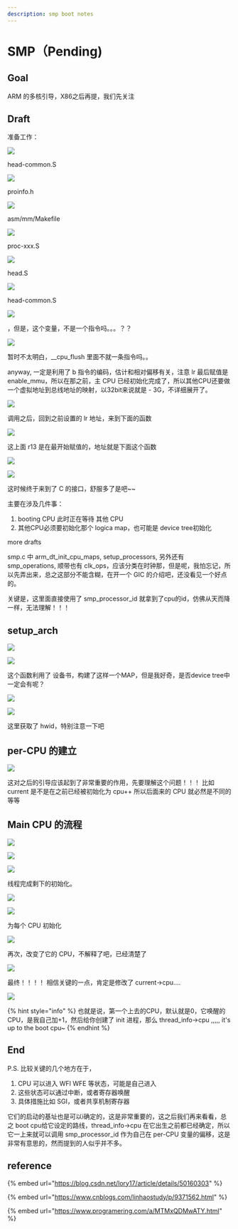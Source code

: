 ```yaml
---
description: smp boot notes
---
```


# SMP（Pending\)

## Goal

ARM 的多核引导，X86之后再提，我们先关注

## Draft

准备工作：

![](.gitbook/assets/image%20%2846%29.png)

head-common.S

![](.gitbook/assets/image%20%2818%29.png)

proinfo.h

![](.gitbook/assets/image%20%28140%29.png)

asm/mm/Makefile

![](.gitbook/assets/image%20%2813%29.png)

proc-xxx.S

![](.gitbook/assets/image%20%28154%29.png)

head.S

![](.gitbook/assets/image%20%2861%29.png)

head-common.S

![](.gitbook/assets/image%20%2819%29.png)

，但是，这个变量，不是一个指令吗。。。？？

![](.gitbook/assets/image%20%286%29.png)

暂时不太明白，\_\_cpu\_flush 里面不就一条指令吗。。

anyway, 一定是利用了 b 指令的编码，估计和相对偏移有关，注意 lr 最后赋值是 enable\_mmu，所以在那之前，主 CPU 已经初始化完成了，所以其他CPU还要做一个虚拟地址到总线地址的映射，以32bit来说就是 - 3G，不详细展开了。



![](.gitbook/assets/image%20%2864%29.png)

调用之后，回到之前设置的 lr 地址，来到下面的函数

![](.gitbook/assets/image%20%2827%29.png)

这上面 r13 是在最开始赋值的，地址就是下面这个函数

![](.gitbook/assets/image%20%28132%29.png)

![](.gitbook/assets/image%20%2845%29.png)

这时候终于来到了 C 的接口，舒服多了是吧~~

主要在涉及几件事：

1. booting CPU 此时正在等待 其他 CPU 
2. 其他CPU必须要初始化那个 logica map，也可能是 device tree初始化

more drafts

smp.c 中 arm\_dt\_init\_cpu\_maps,  setup\_processors, 另外还有 smp\_operations,  顺带也有 clk\_ops，应该分类在时钟那，但是呢，我怕忘记，所以先弄出来，总之这部分不能含糊，在开一个 GIC 的介绍吧，还没看见一个好点的。

关键是，这里面直接使用了 smp\_processor\_id 就拿到了cpu的id，仿佛从天而降一样，无法理解！！！

## setup\_arch

![](.gitbook/assets/image%20%2891%29.png)

![](.gitbook/assets/image%20%2869%29.png)

这个函数利用了 设备书，构建了这样一个MAP，但是我好奇，是否device tree中一定会有呢？

![](.gitbook/assets/image%20%2862%29.png)

![](.gitbook/assets/image%20%28113%29.png)

这里获取了 hwid，特别注意一下吧

## per-CPU 的建立

![](.gitbook/assets/image%20%2810%29.png)

这对之后的引导应该起到了非常重要的作用，先要理解这个问题！！！ 比如 current 是不是在之前已经被初始化为 cpu++ 所以后面来的 CPU 就必然是不同的等等

## Main CPU 的流程

![](.gitbook/assets/image%20%2829%29.png)

![](.gitbook/assets/image%20%2886%29.png)

![](.gitbook/assets/image%20%28109%29.png)

线程完成剩下的初始化。

![](.gitbook/assets/image%20%2872%29.png)

![](.gitbook/assets/image%20%28129%29.png)

为每个 CPU 初始化

![](.gitbook/assets/image%20%28111%29.png)

再次，改变了它的 CPU，不解释了吧，已经清楚了

![](.gitbook/assets/image%20%28153%29.png)

最终！！！！ 相信关键的一点，肯定是修改了 current-&gt;cpu....

![](.gitbook/assets/image%20%2897%29.png)

{% hint style="info" %}
也就是说，第一个上去的CPU，默认就是0，它唤醒的CPU，是我自己加+1，然后给你创建了 init 进程，那么  thread\_info-&gt;cpu  ,,,,,  it's up to the boot cpu~
{% endhint %}

## End

P.S. 比较关键的几个地方在于，

1.  CPU 可以进入 WFI WFE 等状态，可能是自己进入
2. 这些状态可以通过中断，或者寄存器唤醒
3. 具体措施比如 SGI，或者共享机制寄存器

它们的启动的基址也是可以i确定的，这是非常重要的，这之后我们再来看看，总之 boot cpu给它设定的路线，thread\_info-&gt;cpu 在它出生之前都已经确定，所以它一上来就可以调用 smp\_processor\_id 作为自己在 per-CPU 变量的偏移，这是非常有意思的，然而提到的人似乎并不多。

## reference

{% embed url="https://blog.csdn.net/lory17/article/details/50160303" %}

{% embed url="https://www.cnblogs.com/linhaostudy/p/9371562.html" %}

{% embed url="https://www.programering.com/a/MTMxQDMwATY.html" %}

